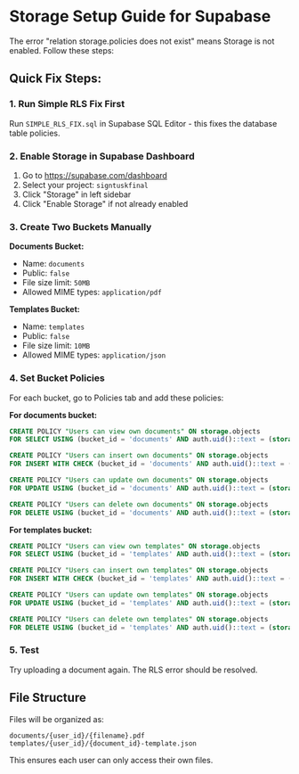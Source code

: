 # Storage Setup Guide for Supabase

The error "relation storage.policies does not exist" means Storage is not enabled. Follow these steps:

## Quick Fix Steps:

### 1. Run Simple RLS Fix First
Run `SIMPLE_RLS_FIX.sql` in Supabase SQL Editor - this fixes the database table policies.

### 2. Enable Storage in Supabase Dashboard
1. Go to https://supabase.com/dashboard
2. Select your project: `signtuskfinal`
3. Click "Storage" in left sidebar
4. Click "Enable Storage" if not already enabled

### 3. Create Two Buckets Manually

**Documents Bucket:**
- Name: `documents`
- Public: `false`
- File size limit: `50MB`
- Allowed MIME types: `application/pdf`

**Templates Bucket:**
- Name: `templates`
- Public: `false`
- File size limit: `10MB`
- Allowed MIME types: `application/json`

### 4. Set Bucket Policies

For each bucket, go to Policies tab and add these policies:

**For documents bucket:**
```sql
CREATE POLICY "Users can view own documents" ON storage.objects
FOR SELECT USING (bucket_id = 'documents' AND auth.uid()::text = (storage.foldername(name))[1]);

CREATE POLICY "Users can insert own documents" ON storage.objects
FOR INSERT WITH CHECK (bucket_id = 'documents' AND auth.uid()::text = (storage.foldername(name))[1]);

CREATE POLICY "Users can update own documents" ON storage.objects
FOR UPDATE USING (bucket_id = 'documents' AND auth.uid()::text = (storage.foldername(name))[1]);

CREATE POLICY "Users can delete own documents" ON storage.objects
FOR DELETE USING (bucket_id = 'documents' AND auth.uid()::text = (storage.foldername(name))[1]);
```

**For templates bucket:**
```sql
CREATE POLICY "Users can view own templates" ON storage.objects
FOR SELECT USING (bucket_id = 'templates' AND auth.uid()::text = (storage.foldername(name))[1]);

CREATE POLICY "Users can insert own templates" ON storage.objects
FOR INSERT WITH CHECK (bucket_id = 'templates' AND auth.uid()::text = (storage.foldername(name))[1]);

CREATE POLICY "Users can update own templates" ON storage.objects
FOR UPDATE USING (bucket_id = 'templates' AND auth.uid()::text = (storage.foldername(name))[1]);

CREATE POLICY "Users can delete own templates" ON storage.objects
FOR DELETE USING (bucket_id = 'templates' AND auth.uid()::text = (storage.foldername(name))[1]);
```

### 5. Test
Try uploading a document again. The RLS error should be resolved.

## File Structure
Files will be organized as:
```
documents/{user_id}/{filename}.pdf
templates/{user_id}/{document_id}-template.json
```

This ensures each user can only access their own files.
